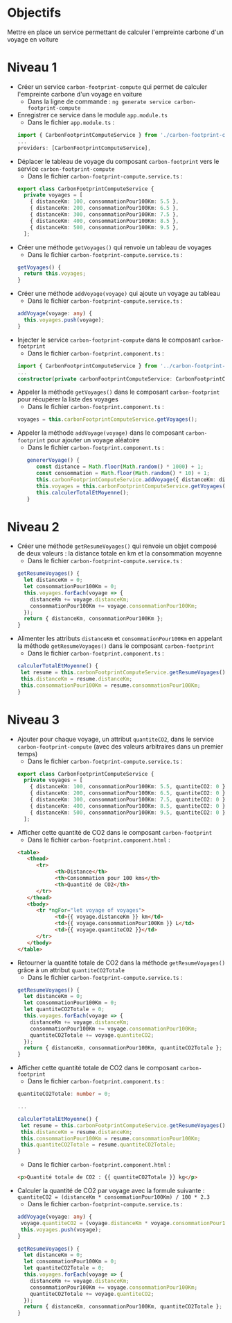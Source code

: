 # Objectifs

Mettre en place un service permettant de calculer l'empreinte carbone d'un voyage en voiture

# Niveau 1

- Créer un service `carbon-footprint-compute` qui permet de calculer l'empreinte carbone d'un voyage en voiture
   - Dans la ligne de commande : `ng generate service carbon-footprint-compute`
- Enregistrer ce service dans le module `app.module.ts`
   - Dans le fichier `app.module.ts` :
   ```typescript
   import { CarbonFootprintComputeService } from './carbon-footprint-compute.service';
   ...
   providers: [CarbonFootprintComputeService],
   ```
- Déplacer le tableau de voyage du composant `carbon-footprint` vers le service `carbon-footprint-compute`
   - Dans le fichier `carbon-footprint-compute.service.ts` :
   ```typescript
   export class CarbonFootprintComputeService {
     private voyages = [
       { distanceKm: 100, consommationPour100Km: 5.5 },
       { distanceKm: 200, consommationPour100Km: 6.5 },
       { distanceKm: 300, consommationPour100Km: 7.5 },
       { distanceKm: 400, consommationPour100Km: 8.5 },
       { distanceKm: 500, consommationPour100Km: 9.5 },
     ];
   ```
- Créer une méthode `getVoyages()` qui renvoie un tableau de voyages
   - Dans le fichier `carbon-footprint-compute.service.ts` :
   ```typescript
   getVoyages() {
     return this.voyages;
   }
   ```
- Créer une méthode `addVoyage(voyage)` qui ajoute un voyage au tableau
   - Dans le fichier `carbon-footprint-compute.service.ts` :
   ```typescript
   addVoyage(voyage: any) {
     this.voyages.push(voyage);
   }
   ```
- Injecter le service `carbon-footprint-compute` dans le composant `carbon-footprint`
   - Dans le fichier `carbon-footprint.component.ts` :
   ```typescript
   import { CarbonFootprintComputeService } from '../carbon-footprint-compute.service';
   ...
   constructor(private carbonFootprintComputeService: CarbonFootprintComputeService) { }
   ```
- Appeler la méthode `getVoyages()` dans le composant `carbon-footprint` pour récupérer la liste des voyages
   - Dans le fichier `carbon-footprint.component.ts` :
   ```typescript
   voyages = this.carbonFootprintComputeService.getVoyages();
   ```
- Appeler la méthode `addVoyage(voyage)` dans le composant `carbon-footprint` pour ajouter un voyage aléatoire
   - Dans le fichier `carbon-footprint.component.ts` :
   ```typescript
      genererVoyage() {
         const distance = Math.floor(Math.random() * 1000) + 1;
         const consommation = Math.floor(Math.random() * 10) + 1;
         this.carbonFootprintComputeService.addVoyage({ distanceKm: distance, consommationPour100Km: consommation });
         this.voyages = this.carbonFootprintComputeService.getVoyages();
         this.calculerTotalEtMoyenne();
      }
  ```

# Niveau 2

- Créer une méthode `getResumeVoyages()` qui renvoie un objet composé de deux valeurs : la distance totale en km et la consommation moyenne
   - Dans le fichier `carbon-footprint-compute.service.ts` :
   ```typescript
   getResumeVoyages() {
     let distanceKm = 0;
     let consommationPour100Km = 0;
     this.voyages.forEach(voyage => {
       distanceKm += voyage.distanceKm;
       consommationPour100Km += voyage.consommationPour100Km;
     });
     return { distanceKm, consommationPour100Km };
   }
   ```
- Alimenter les attributs `distanceKm` et `consommationPour100Km` en appelant la méthode `getResumeVoyages()` dans le composant `carbon-footprint`
   - Dans le fichier `carbon-footprint.component.ts` :
   ```typescript
   calculerTotalEtMoyenne() {
    let resume = this.carbonFootprintComputeService.getResumeVoyages();
    this.distanceKm = resume.distanceKm;
    this.consommationPour100Km = resume.consommationPour100Km;
   }
  ```

# Niveau 3

- Ajouter pour chaque voyage, un attribut `quantiteCO2`, dans le service `carbon-footprint-compute` (avec des valeurs arbitraires dans un premier temps)
   - Dans le fichier `carbon-footprint-compute.service.ts` :
   ```typescript
   export class CarbonFootprintComputeService {
     private voyages = [
       { distanceKm: 100, consommationPour100Km: 5.5, quantiteCO2: 0 },
       { distanceKm: 200, consommationPour100Km: 6.5, quantiteCO2: 0 },
       { distanceKm: 300, consommationPour100Km: 7.5, quantiteCO2: 0 },
       { distanceKm: 400, consommationPour100Km: 8.5, quantiteCO2: 0 },
       { distanceKm: 500, consommationPour100Km: 9.5, quantiteCO2: 0 },
     ];
   ```
- Afficher cette quantité de CO2 dans le composant `carbon-footprint`
   - Dans le fichier `carbon-footprint.component.html` :
   ```html
   <table>
      <thead>
         <tr>
               <th>Distance</th>
               <th>Consommation pour 100 kms</th>
               <th>Quantité de CO2</th>
         </tr>
      </thead>
      <tbody>
         <tr *ngFor="let voyage of voyages">
               <td>{{ voyage.distanceKm }} km</td>
               <td>{{ voyage.consommationPour100Km }} L</td>
               <td>{{ voyage.quantiteCO2 }}</td>
         </tr>
      </tbody>
   </table>
   ```
- Retourner la quantité totale de CO2 dans la méthode `getResumeVoyages()` grâce à un attribut `quantiteCO2Totale`
   - Dans le fichier `carbon-footprint-compute.service.ts` :
   ```typescript
   getResumeVoyages() {
     let distanceKm = 0;
     let consommationPour100Km = 0;
     let quantiteCO2Totale = 0;
     this.voyages.forEach(voyage => {
       distanceKm += voyage.distanceKm;
       consommationPour100Km += voyage.consommationPour100Km;
       quantiteCO2Totale += voyage.quantiteCO2;
     });
     return { distanceKm, consommationPour100Km, quantiteCO2Totale };
   }
   ```
- Afficher cette quantité totale de CO2 dans le composant `carbon-footprint`
   - Dans le fichier `carbon-footprint.component.ts` :
   ```typescript
   quantiteCO2Totale: number = 0;
   
   ...

   calculerTotalEtMoyenne() {
    let resume = this.carbonFootprintComputeService.getResumeVoyages();
    this.distanceKm = resume.distanceKm;
    this.consommationPour100Km = resume.consommationPour100Km;
    this.quantiteCO2Totale = resume.quantiteCO2Totale;
   }
   ```
   - Dans le fichier `carbon-footprint.component.html` :
   ```html
   <p>Quantité totale de CO2 : {{ quantiteCO2Totale }} kg</p>
   ```
- Calculer la quantité de CO2 par voyage avec la formule suivante : `quantiteCO2 = (distanceKm * consommationPour100Km) / 100 * 2.3`
   - Dans le fichier `carbon-footprint-compute.service.ts` :
   ```typescript
   addVoyage(voyage: any) {
    voyage.quantiteCO2 = (voyage.distanceKm * voyage.consommationPour100Km) / 100 * 2.3;
    this.voyages.push(voyage);
   }

   getResumeVoyages() {
     let distanceKm = 0;
     let consommationPour100Km = 0;
     let quantiteCO2Totale = 0;
     this.voyages.forEach(voyage => {
       distanceKm += voyage.distanceKm;
       consommationPour100Km += voyage.consommationPour100Km;  
       quantiteCO2Totale += voyage.quantiteCO2;
     });
     return { distanceKm, consommationPour100Km, quantiteCO2Totale };
   }
   ```